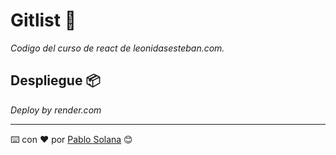 # Gitlist 🚀
_Codigo del curso de react de leonidasesteban.com._

## Despliegue 📦

_Deploy by render.com_

---
⌨️ con ❤️ por [Pablo Solana](https://pablosolana.dev) 😊